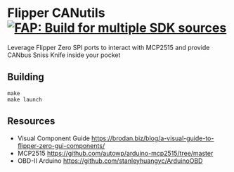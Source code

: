 # Flipper CANutils [![FAP: Build for multiple SDK sources](https://github.com/iomonad/flipper-canutils/actions/workflows/build.yml/badge.svg)](https://github.com/iomonad/flipper-canutils/actions/workflows/build.yml)
Leverage Flipper Zero SPI ports to interact with MCP2515 and provide CANbus Sniss Knife inside your pocket

## Building

```
make
make launch
```

## Resources
- Visual Component Guide https://brodan.biz/blog/a-visual-guide-to-flipper-zero-gui-components/
- MCP2515 https://github.com/autowp/arduino-mcp2515/tree/master
- OBD-II Arduino https://github.com/stanleyhuangyc/ArduinoOBD
